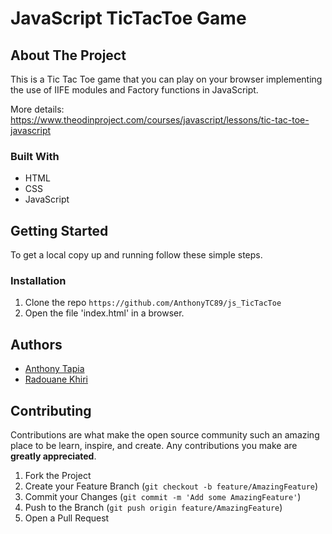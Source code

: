 # JavaScript TicTacToe Game

## About The Project

This is a Tic Tac Toe game that you can play on your browser implementing the use of IIFE modules and Factory functions in JavaScript. 

More details: https://www.theodinproject.com/courses/javascript/lessons/tic-tac-toe-javascript

### Built With

* HTML
* CSS
* JavaScript

## Getting Started

To get a local copy up and running follow these simple steps.


### Installation
 
1. Clone the repo
  `https://github.com/AnthonyTC89/js_TicTacToe`
2. Open the file 'index.html' in a browser.

## Authors

* [Anthony Tapia](https://github.com/AnthonyTC89)
* [Radouane Khiri](https://github.com/Redvanisation)


## Contributing

Contributions are what make the open source community such an amazing place to be learn, inspire, and create. Any contributions you make are **greatly appreciated**.

1. Fork the Project
2. Create your Feature Branch (`git checkout -b feature/AmazingFeature`)
3. Commit your Changes (`git commit -m 'Add some AmazingFeature'`)
4. Push to the Branch (`git push origin feature/AmazingFeature`)
5. Open a Pull Request